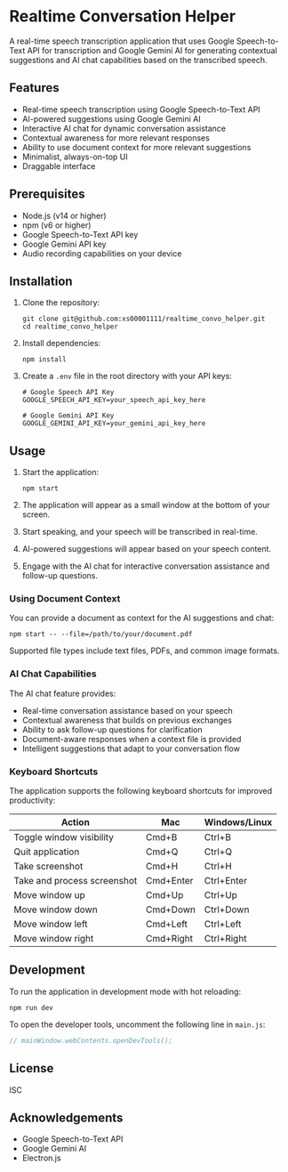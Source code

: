 # Realtime Conversation Helper

A real-time speech transcription application that uses Google Speech-to-Text API for transcription and Google Gemini AI for generating contextual suggestions and AI chat capabilities based on the transcribed speech.

## Features

- Real-time speech transcription using Google Speech-to-Text API
- AI-powered suggestions using Google Gemini AI
- Interactive AI chat for dynamic conversation assistance
- Contextual awareness for more relevant responses
- Ability to use document context for more relevant suggestions
- Minimalist, always-on-top UI
- Draggable interface

## Prerequisites

- Node.js (v14 or higher)
- npm (v6 or higher)
- Google Speech-to-Text API key
- Google Gemini API key
- Audio recording capabilities on your device

## Installation

1. Clone the repository:
   ```
   git clone git@github.com:xs00001111/realtime_convo_helper.git
   cd realtime_convo_helper
   ```

2. Install dependencies:
   ```
   npm install
   ```

3. Create a `.env` file in the root directory with your API keys:
   ```
   # Google Speech API Key
   GOOGLE_SPEECH_API_KEY=your_speech_api_key_here
   
   # Google Gemini API Key
   GOOGLE_GEMINI_API_KEY=your_gemini_api_key_here
   ```

## Usage

1. Start the application:
   ```
   npm start
   ```

2. The application will appear as a small window at the bottom of your screen.

3. Start speaking, and your speech will be transcribed in real-time.

4. AI-powered suggestions will appear based on your speech content.

5. Engage with the AI chat for interactive conversation assistance and follow-up questions.

### Using Document Context

You can provide a document as context for the AI suggestions and chat:

```
npm start -- --file=/path/to/your/document.pdf
```

Supported file types include text files, PDFs, and common image formats.

### AI Chat Capabilities

The AI chat feature provides:

- Real-time conversation assistance based on your speech
- Contextual awareness that builds on previous exchanges
- Ability to ask follow-up questions for clarification
- Document-aware responses when a context file is provided
- Intelligent suggestions that adapt to your conversation flow

### Keyboard Shortcuts

The application supports the following keyboard shortcuts for improved productivity:

| Action | Mac | Windows/Linux |
|--------|-----|---------------|
| Toggle window visibility | Cmd+B | Ctrl+B |
| Quit application | Cmd+Q | Ctrl+Q |
| Take screenshot | Cmd+H | Ctrl+H |
| Take and process screenshot | Cmd+Enter | Ctrl+Enter |
| Move window up | Cmd+Up | Ctrl+Up |
| Move window down | Cmd+Down | Ctrl+Down |
| Move window left | Cmd+Left | Ctrl+Left |
| Move window right | Cmd+Right | Ctrl+Right |

## Development

To run the application in development mode with hot reloading:

```
npm run dev
```

To open the developer tools, uncomment the following line in `main.js`:

```javascript
// mainWindow.webContents.openDevTools();
```

## License

ISC

## Acknowledgements

- Google Speech-to-Text API
- Google Gemini AI
- Electron.js